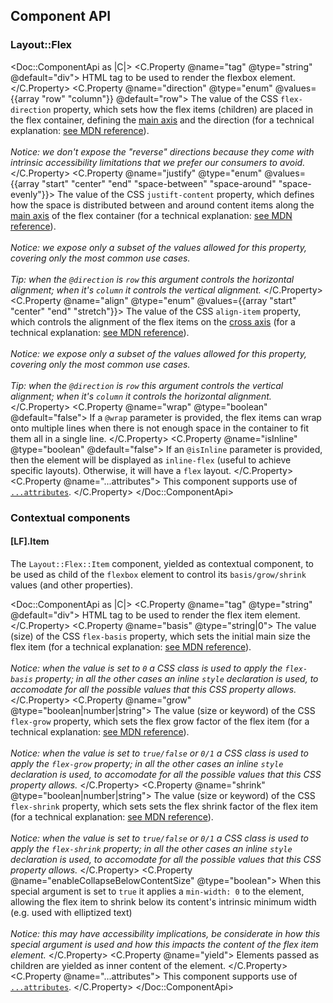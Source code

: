 ## Component API

### Layout::Flex

<Doc::ComponentApi as |C|>
  <C.Property @name="tag" @type="string" @default="div">
    HTML tag to be used to render the flexbox element.
  </C.Property>
  <C.Property @name="direction" @type="enum" @values={{array "row" "column"}} @default="row">
    The value of the CSS `flex-direction` property, which sets how the flex items (children) are placed in the flex container, defining the [main axis](https://developer.mozilla.org/en-US/docs/Glossary/Main_Axis) and the direction (for a technical explanation: [see MDN reference](https://developer.mozilla.org/en-US/docs/Web/CSS/flex-direction)).
    <br/><br/>
    <em>Notice: we don't expose the "reverse" directions because they come with intrinsic accessibility limitations that we prefer our consumers to avoid.</em>
  </C.Property>
  <C.Property @name="justify" @type="enum" @values={{array "start" "center" "end" "space-between" "space-around" "space-evenly"}}>
    The value of the CSS `justift-content` property, which defines how the space is distributed between and around content items along the [main axis](https://developer.mozilla.org/en-US/docs/Glossary/Main_Axis) of the flex container (for a technical explanation: [see MDN reference](https://developer.mozilla.org/en-US/docs/Web/CSS/justify-content)).
    <br/><br/>
    <em>Notice: we expose only a subset of the values allowed for this property, covering only the most common use cases.</em>
    <br/><br/>
    <em>Tip: when the `@direction` is `row` this argument controls the horizontal alignment; when it's `column` it controls the vertical alignment.</em>
  </C.Property>
  <C.Property @name="align" @type="enum" @values={{array "start" "center" "end" "stretch"}}>
    The value of the CSS `align-item` property, which controls the alignment of the flex items on the [cross axis](https://developer.mozilla.org/en-US/docs/Glossary/Cross_Axis) (for a technical explanation: [see MDN reference](https://developer.mozilla.org/en-US/docs/Web/CSS/align-items)).
    <br/><br/>
    <em>Notice: we expose only a subset of the values allowed for this property, covering only the most common use cases.</em>
    <br/><br/>
    <em>Tip: when the `@direction` is `row` this argument controls the vertical alignment; when it's `column` it controls the horizontal alignment.</em>
  </C.Property>
  <C.Property @name="wrap" @type="boolean" @default="false">
    If a `@wrap` parameter is provided, the flex items can wrap onto multiple lines when there is not enough space in the container to fit them all in a single line.
  </C.Property>
  <C.Property @name="isInline" @type="boolean" @default="false">
    If an `@isInline` parameter is provided, then the element will be displayed as `inline-flex` (useful to achieve specific layouts). Otherwise, it will have a `flex` layout.
  </C.Property>
  <C.Property @name="...attributes">
    This component supports use of [`...attributes`](https://guides.emberjs.com/release/in-depth-topics/patterns-for-components/#toc_attribute-ordering).
  </C.Property>
</Doc::ComponentApi>

### Contextual components

#### [LF].Item

The `Layout::Flex::Item` component, yielded as contextual component, to be used as child of the `flexbox` element to control its `basis/grow/shrink` values (and other properties).

<Doc::ComponentApi as |C|>
  <C.Property @name="tag" @type="string" @default="div">
    HTML tag to be used to render the flex item element.
  </C.Property>
  <C.Property @name="basis" @type="string|0">
    The value (size) of the CSS `flex-basis` property, which sets the initial main size the flex item (for a technical explanation: [see MDN reference](https://developer.mozilla.org/en-US/docs/Web/CSS/flex-basis)).
    <br/><br/>
    <em>Notice: when the value is set to `0` a CSS class is used to apply the `flex-basis` property; in all the other cases an inline `style` declaration is used, to accomodate for all the possible values that this CSS property allows.</em>
  </C.Property>
  <C.Property @name="grow" @type="boolean|number|string">
    The value (size or keyword) of the CSS `flex-grow` property, which sets the flex grow factor of the flex item (for a technical explanation:  [see MDN reference](https://developer.mozilla.org/en-US/docs/Web/CSS/flex-grow)).
    <br/><br/>
    <em>Notice: when the value is set to `true/false` or `0/1` a CSS class is used to apply the `flex-grow` property; in all the other cases an inline `style` declaration is used, to accomodate for all the possible values that this CSS property allows.</em>
  </C.Property>
  <C.Property @name="shrink" @type="boolean|number|string">
    The value (size or keyword) of the CSS `flex-shrink` property, which sets sets the flex shrink factor of the flex item (for a technical explanation: [see MDN reference](https://developer.mozilla.org/en-US/docs/Web/CSS/flex-shrink)).
    <br/><br/>
    <em>Notice: when the value is set to `true/false` or `0/1` a CSS class is used to apply the `flex-shrink` property; in all the other cases an inline `style` declaration is used, to accomodate for all the possible values that this CSS property allows.</em>
  </C.Property>
  <C.Property @name="enableCollapseBelowContentSize" @type="boolean">
    When this special argument is set to `true` it applies a `min-width: 0` to the element, allowing the flex item to shrink below its content's intrinsic minimum width (e.g. used with elliptized text)
    <br/><br/>
    <em>Notice: this may have accessibility implications, be considerate in how this special argument is used and how this impacts the content of the flex item element.</em>
  </C.Property>
  <C.Property @name="yield">
    Elements passed as children are yielded as inner content of the element.
  </C.Property>
  <C.Property @name="...attributes">
    This component supports use of [`...attributes`](https://guides.emberjs.com/release/in-depth-topics/patterns-for-components/#toc_attribute-ordering).
  </C.Property>
</Doc::ComponentApi>
